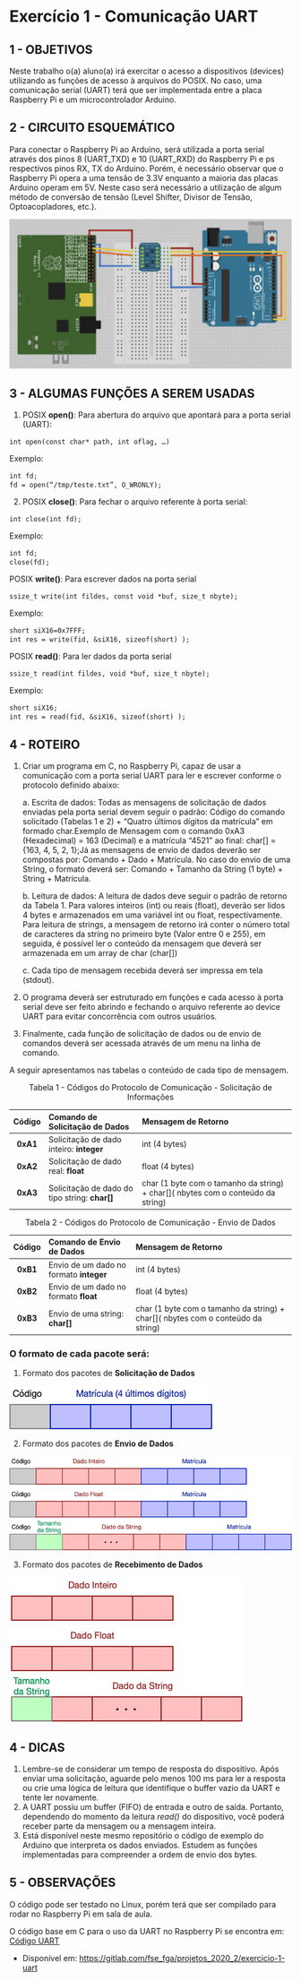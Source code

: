 # Exercício 1 - Comunicação UART

## 1 - OBJETIVOS

Neste trabalho o(a) aluno(a) irá exercitar o acesso a dispositivos (devices) utilizando as funções de acesso à arquivos do POSIX. No caso, uma comunicação serial (UART) terá que ser implementada entre a placa Raspberry Pi e um microcontrolador Arduino.

## 2 - CIRCUITO ESQUEMÁTICO

Para conectar o Raspberry Pi ao Arduino, será utilizada a porta serial através dos pinos 8 (UART_TXD) e 10 (UART_RXD) do Raspberry Pi e ps respectivos pinos RX, TX do Arduino. Porém, é necessário observar que o Raspberry Pi opera a uma tensão de 3.3V enquanto a maioria das placas Arduino operam em 5V. Neste caso será necessário a utilização de algum método de conversão de tensão (Level Shifter, Divisor de Tensão, Optoacopladores, etc.).

![Conexão entre Raspberry Pi e Arduino - UART](./imagens/rasp_arduino_uart.png)

## 3 - ALGUMAS FUNÇÕES A SEREM USADAS

1. POSIX **open()**: Para abertura do arquivo que apontará para a porta serial (UART):
```
int open(const char* path, int oflag, …)
``` 
Exemplo: 
```
int fd;
fd = open(“/tmp/teste.txt”, O_WRONLY);
```
2. POSIX **close()**: Para fechar o arquivo referente à porta serial:
```
int close(int fd);
```
Exemplo: 
```
int fd;
close(fd);
```
POSIX **write()**: Para escrever dados na porta serial
```
ssize_t write(int fildes, const void *buf, size_t nbyte);
```
Exemplo: 
```
short siX16=0x7FFF;           
int res = write(fid, &siX16, sizeof(short) );
```
POSIX **read()**: Para ler dados da porta serial
```
ssize_t read(int fildes, void *buf, size_t nbyte);
```
Exemplo: 
```
short siX16;          
int res = read(fid, &siX16, sizeof(short) );
```

## 4 - ROTEIRO

1. Criar um programa em C, no Raspberry Pi, capaz de usar a comunicação com a porta serial UART para ler e escrever conforme o protocolo definido abaixo:  

   a. Escrita de dados: Todas as mensagens de solicitação de dados enviadas pela porta serial devem seguir o padrão: Código do comando solicitado (Tabelas 1 e 2) + “Quatro últimos dígitos da matrícula” em formado char.Exemplo de Mensagem com o comando 0xA3 (Hexadecimal) = 163 (Decimal) e a matrícula “4521” ao final: char[] = {163, 4, 5, 2, 1};Já as mensagens de envio de dados deverão ser compostas por: Comando + Dado + Matrícula. No caso do envio de uma String, o formato deverá ser: Comando + Tamanho da String (1 byte) + String + Matrícula. 

   b. Leitura de dados: A leitura de dados deve seguir o padrão de retorno da Tabela 1. Para valores inteiros (int) ou reais (float), deverão ser lidos 4 bytes e armazenados em uma variável int ou float, respectivamente. Para leitura de strings, a mensagem de retorno irá conter o número total de caracteres da string no primeiro byte (Valor entre 0 e 255), em seguida, é possível ler o conteúdo da mensagem que deverá ser armazenada em um array de char (char[])  

   c. Cada tipo de mensagem recebida deverá ser impressa em tela (stdout).  

2. O programa deverá ser estruturado em funções e cada acesso à porta serial deve ser feito abrindo e fechando o arquivo referente ao device UART para evitar concorrência com outros usuários.

3. Finalmente, cada função de solicitação de dados ou de envio de comandos deverá ser acessada através de um menu na linha de comando.

A seguir apresentamos nas tabelas o conteúdo de cada tipo de mensagem.

<p style="text-align: center;">Tabela 1 - Códigos do Protocolo de Comunicação - Solicitação de Informações</p>

| Código |	Comando de Solicitação de Dados |	Mensagem de Retorno |
|:-:|:--|:--|
| **0xA1** |	Solicitação de dado inteiro: **integer** | int (4 bytes) |
| **0xA2** |	Solicitação de dado real: **float**	| float (4 bytes) |
| **0xA3** |	Solicitação de dado do tipo string: **char[]** | char (1 byte com o tamanho da string) + char[]( nbytes com o conteúdo da string) |
 
<p style="text-align: center;">Tabela 2 - Códigos do Protocolo de Comunicação - Envio de Dados</p>

| Código |	Comando de Envio de Dados | Mensagem de Retorno
|:-:|:--|:--|
| **0xB1** |	Envio de um dado no formato **integer**	| int (4 bytes)
| **0xB2** |	Envio de um dado no formato **float** | float (4 bytes)
| **0xB3** |	Envio de uma string: **char[]**	| char (1 byte com o tamanho da string) + char[]( nbytes com o conteúdo da string)

### O formato de cada pacote será:

1. Formato dos pacotes de **Solicitação de Dados**

![Pacode de Solicitação](imagens/pacote_solicita_dados.png)

2. Formato dos pacotes de **Envio de Dados**

![Pacode de Envio](imagens/pacote_envia_dados.png)

3. Formato dos pacotes de **Recebimento de Dados**

![Pacode de Recebimento](imagens/pacote_respostas.png)

## 4 - DICAS

1. Lembre-se de considerar um tempo de resposta do dispositivo. Após enviar uma solicitação, aguarde pelo menos 100 ms para ler a resposta ou crie uma lógica de leitura que identifique o buffer vazio da UART e tente ler novamente.  
2. A UART possiu um buffer (FIFO) de entrada e outro de saída. Portanto, dependendo do momento da leitura *read()* do dispositivo, você poderá receber parte da mensagem ou a mensagem inteira.  
3. Está disponível neste mesmo repositório o código de exemplo do Arduino que interpreta os dados enviados. Estudem as funções implementadas para compreender a ordem de envio dos bytes.

## 5 - OBSERVAÇÕES

O código pode ser testado no Linux, porém terá que ser compilado para rodar no Raspberry Pi em sala de aula.

O código base em C para o uso da UART no Raspberry Pi se encontra em: 
[Código UART](https://gitlab.com/fse_fga/uart_raspberry_pi)

- Disponível em: https://gitlab.com/fse_fga/projetos_2020_2/exercicio-1-uart